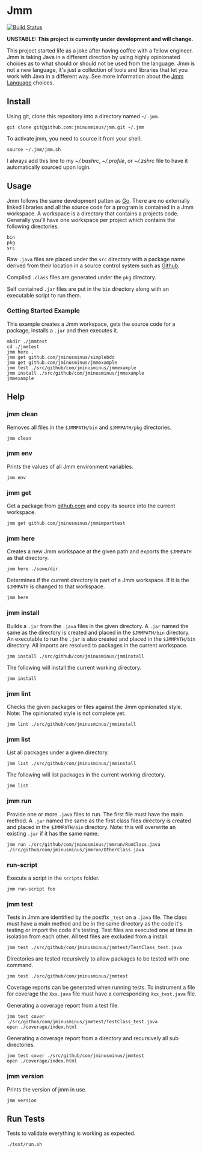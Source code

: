 # Jmm

[![Build Status](https://travis-ci.org/jminusminus/jmm.svg?branch=master)](https://travis-ci.org/jminusminus/jmm)

__UNSTABLE: This project is currently under development and will change.__

This project started life as a joke after having coffee with a fellow engineer. Jmm is taking Java in a different direction by using highly opinionated choices as to what should or should not be used from the language. Jmm is not a new language, it's just a collection of tools and libraries that let you work with Java in a different way. See more information about the [Jmm Language](https://github.com/jminusminus/jmm/blob/master/language.md) choices.

## Install

Using git, clone this repository into a directory named `~/.jmm`.

    git clone git@github.com:jminusminus/jmm.git ~/.jmm

To activate jmm, you need to source it from your shell:

    source ~/.jmm/jmm.sh

I always add this line to my _~/.bashrc_, _~/.profile_, or _~/.zshrc_ file to have it automatically sourced upon login.

## Usage

Jmm follows the same development patten as [Go](https://golang.org/). There are no externally linked libraries and all the source code for a program is contained in a Jmm workspace. A workspace is a directory that contains a projects code. Generally you'll have one workspace per project which contains the following directories.

    bin
    pkg
    src

Raw `.java` files are placed under the `src` directory with a package name derived from their location in a source control system such as [Github](https://github.com/).

Compiled `.class` files are generated under the `pkg` directory.

Self contained `.jar` files are put in the `bin` directory along with an executable script to run them.

### Getting Started Example

This example creates a Jmm workspace, gets the source code for a package, installs a `.jar` and then executes it.

    mkdir ./jmmtest
    cd ./jmmtest
    jmm here .
    jmm get github.com/jminusminus/simplebdd
    jmm get github.com/jminusminus/jmmexample
    jmm test ./src/github/com/jminusminus/jmmexample
    jmm install ./src/github/com/jminusminus/jmmexample
    jmmexample

## Help

### jmm clean

Removes all files in the `$JMMPATH/bin` and `$JMMPATH/pkg` directories.

    jmm clean

### jmm env

Prints the values of all Jmm environment variables.

    jmm env

### jmm get

Get a package from [github.com](https://github.com/) and copy its source into the current workspace.

    jmm get github.com/jminusminus/jmmimporttest

### jmm here

Creates a new Jmm workspace at the given path and exports the `$JMMPATH` as that directory.

    jmm here ./some/dir

Determines if the current directory is part of a Jmm workspace. If it is the `$JMMPATH` is changed to that workspace.

    jmm here

### jmm install

Builds a `.jar` from the `.java` files in the given directory. A `.jar` named the same as the directory is created and placed in the `$JMMPATH/bin` directory. An executable to run the `.jar` is also created and placed in the `$JMMPATH/bin` directory. All imports are resolved to packages in the current workspace.

    jmm install ./src/github/com/jminusminus/jmminstall

The following will install the current working directory.

    jmm install

### jmm lint

Checks the given packages or files against the Jmm opinionated style. Note: The opinionated style is not complete yet.

    jmm lint ./src/github/com/jminusminus/jmminstall

### jmm list

List all packages under a given directory.

    jmm list ./src/github/com/jminusminus/jmminstall

The following will list packages in the current working directory.

    jmm list

### jmm run

Provide one or more `.java` files to run. The first file must have the main method. A `.jar` named the same as the first class files directory is created and placed in the `$JMMPATH/bin` directory. Note: this will overwrite an existing `.jar` if it has the same name.

    jmm run ./src/github/com/jminusminus/jmmrun/RunClass.java ./src/github/com/jminusminus/jmmrun/OtherClass.java

### run-script

Execute a script in the `scripts` folder.

    jmm run-script foo

### jmm test

Tests in Jmm are identified by the postfix `_test` on a `.java` file. The class must have a main method and be in the same directory as the code it's testing or import the code it's testing. Test files are executed one at time in isolation from each other. All test files are excluded from a install.

    jmm test ./src/github/com/jminusminus/jmmtest/TestClass_test.java

Directories are tested recursively to allow packages to be tested with one command.

    jmm test ./src/github/com/jminusminus/jmmtest

Coverage reports can be generated when running tests. To instrument a file for coverage the `Xxx.java` file must have a corresponding `Xxx_test.java` file.

Generating a coverage report from a test file.

    jmm test cover ./src/github/com/jminusminus/jmmtest/TestClass_test.java
    open ./coverage/index.html

Generating a coverage report from a directory and recursively all sub directories.

    jmm test cover ./src/github/com/jminusminus/jmmtest
    open ./coverage/index.html

### jmm version

Prints the version of jmm in use.

    jmm version

## Run Tests

Tests to validate everything is working as expected.

    ./test/run.sh
